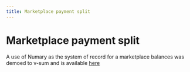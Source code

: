 ```yaml
---
title: Marketplace payment split
---
```

# Marketplace payment split
A use of Numary as the system of record for a marketplace balances was demoed to v-sum and is available [here](https://github.com/numary/v-sum-demo)